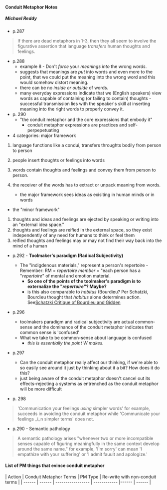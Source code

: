 #### Conduit Metaphor Notes
##### Michael Reddy

- p.287
> If there are dead metaphors in 1-3, then they all seem to involve the figurative assertion that language _transfers_ human thoughts and feelings.

- p.288
    - example 8 - Don't _force_ your _meanings into_ the wrong _words_.
    - suggests that meanings are _put_ into words and even more to the point, that we could put the meaning into the wrong word and this would somehow distort meaning.
    - there can be no _inside or outside_ of words.
    - many everyday expressions indicate that we (English speakers) view words as capable of containing (or failing to contain) thoughts - successful transmission lies with the speaker's skill at inserting meaning into the right words to properly convey it.
- p. 290
    - "the conduit metaphor and the core expressions that embody it"
        - conduit metaphor expressions are practices and self-perpepetuating
- 4 categories: major framework
1. language functions like a condui, transfers throughts bodily from person to person
2. people insert thoughts or feelings into words
3. words contain thoughts and feelings and convey them from person to person.
4. the receiver of the words has to extract or unpack meaning from words.

    - the major framework sees ideas as exisiting in human minds or in words
- the "minor framework"
1. thoughts and ideas and feelings are ejected by speaking or writing into an "external idea space."
2. thoughts and feelings are reified in the external space, so they exist independently of any need for humans to think or feel them
3. reified thoughts and feelings may or may not find their way back into the mind of a human

- p.292 - **Toolmaker's paradigm (Radical Subjectivity)**
    - The "indigdenous materials," represent a person's repertoire
        -Remember: RM = _repertoire member_ = "each person has a "_repertoire_" of mental and emotion material.
        - **So one of the points of the toolmaker's paradigm is to externalize the "_repertoire_"? Maybe?**
        - is this also comparable to _habitus_ (Bourdieu? Per Schatzki, Bourdieu thought that _habitus_ alone determines action. See[Schatzki Critique of Bourdieu and Gidden](schatzki_bourdieu_giddens.md#bourdieureddy1)

- p.296
    - toolmakers paradigm and radical subjectivity are actual common-sense and the dominance of the conduit metaphor indicates that common sense is 'confused'
    - What we take to be common-sense about language is confused
        - _this is essentially the point W makes._
- p.297
    - Can the conduit metaphor really affect our thinking, if we're able to so easily see around it just by thinking about it a bit? How does it do this?
    - just being aware of the conduit metaphor doesn't cancel out its effects-rejecting a systems as entrenched as the conduit metaphor will be more difficult
- p. 298
> 'Communication your feelings _using_ simpler words' for example, succeeds in avoiding the conduit metaphor while 'Communicate your feelings _i_n simpler terms' does not.

- p.290 - Semantic pathology
> A semantic pathology arises "whenever two or more incompatible senses capable of figuring meaningfully in the same context develop around the same name."
> for example, 'I'm sorry' can mean 'I empathize with your suffering' or 'I admit fauult and apologize.'


#### List of PM things that evince conduit metaphor
| Action | Conduit Metaphor Terms | PM Type | Re-write with non-conduit terms |
| ------ | ------ | ----------------- | ------------ |------ | ------ |
